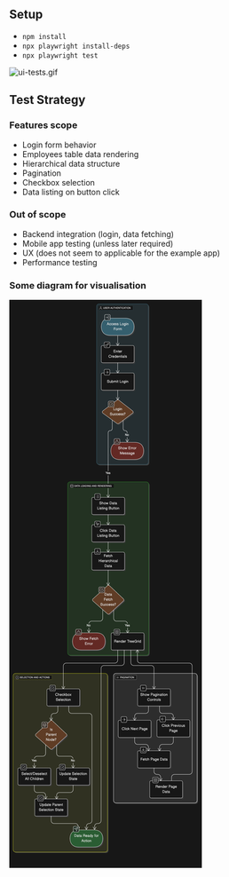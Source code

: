 ## Setup
- `npm install`
- `npx playwright install-deps`
- `npx playwright test`

![ui-tests.gif](ui-tests.gif)

## Test Strategy
### Features scope
- Login form behavior
- Employees table data rendering
- Hierarchical data structure
- Pagination
- Checkbox selection
- Data listing on button click

### Out of scope
- Backend integration (login, data fetching)
- Mobile app testing (unless later required)
- UX (does not seem to applicable for the example app)
- Performance testing

### Some diagram for visualisation
![ui-diagram.png](ui-diagram.png)

